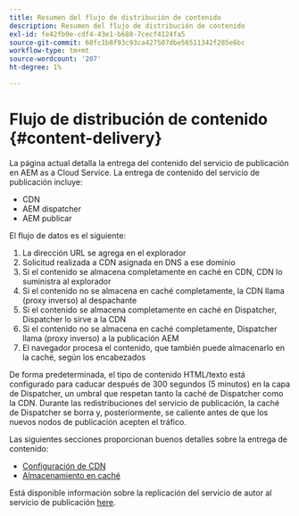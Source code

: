 ```yaml
---
title: Resumen del flujo de distribución de contenido
description: Resumen del flujo de distribución de contenido
exl-id: fe42fb9e-cdf4-43e1-b688-7cecf4124fa5
source-git-commit: 60fc1b8f93c93ca427507dbe56511342f285e6bc
workflow-type: tm+mt
source-wordcount: '207'
ht-degree: 1%

---
```


# Flujo de distribución de contenido {#content-delivery}

La página actual detalla la entrega del contenido del servicio de publicación en AEM as a Cloud Service. La entrega de contenido del servicio de publicación incluye:

* CDN
* AEM dispatcher
* AEM publicar

El flujo de datos es el siguiente:

1. La dirección URL se agrega en el explorador
1. Solicitud realizada a CDN asignada en DNS a ese dominio
1. Si el contenido se almacena completamente en caché en CDN, CDN lo suministra al explorador
1. Si el contenido no se almacena en caché completamente, la CDN llama (proxy inverso) al despachante
1. Si el contenido se almacena completamente en caché en Dispatcher, Dispatcher lo sirve a la CDN
1. Si el contenido no se almacena en caché completamente, Dispatcher llama (proxy inverso) a la publicación AEM
1. El navegador procesa el contenido, que también puede almacenarlo en la caché, según los encabezados

De forma predeterminada, el tipo de contenido HTML/texto está configurado para caducar después de 300 segundos (5 minutos) en la capa de Dispatcher, un umbral que respetan tanto la caché de Dispatcher como la CDN. Durante las redistribuciones del servicio de publicación, la caché de Dispatcher se borra y, posteriormente, se caliente antes de que los nuevos nodos de publicación acepten el tráfico.

Las siguientes secciones proporcionan buenos detalles sobre la entrega de contenido:
* [Configuración de CDN](/help/implementing/dispatcher/cdn.md)
* [Almacenamiento en caché](/help/implementing/dispatcher/caching.md)


Está disponible información sobre la replicación del servicio de autor al servicio de publicación [here](/help/operations/replication.md).
